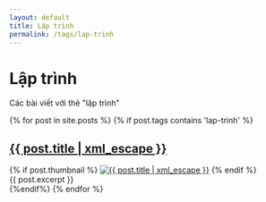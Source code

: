 ```yaml
---
layout: default
title: Lập trình
permalink: /tags/lap-trinh
---
```

<div id="index">
<div class="category_detail">
    <h1>Lập trình</h1>
    <p>Các bài viết với thẻ "lập trình"</p>
</div>
{% for post in site.posts %}
{% if post.tags contains 'lap-trinh' %}
<article class="post" itemscope itemtype="http://schema.org/Article">
  <h1 itemprop="name"><a itemprop="url" href="{{ site.site_url }}{{ post.url }}" title="{{ post.title | xml_escape }}" >{{ post.title | xml_escape }}</a></h1>
  {% if post.thumbnail %}
  <a href="{{ post.url }}"><img itemprop="image" src="{{ site.baseurl }}images/{{ post.thumbnail }}" alt="{{ post.title | xml_escape }}" class="post_thumbnail"></a>
  {% endif %}
  <div class="excerpt" itemprop="description">
    {{ post.excerpt }}
  </div>
  <div class="clear"></div>
</article>
{%endif%}
{% endfor %}
</div>
